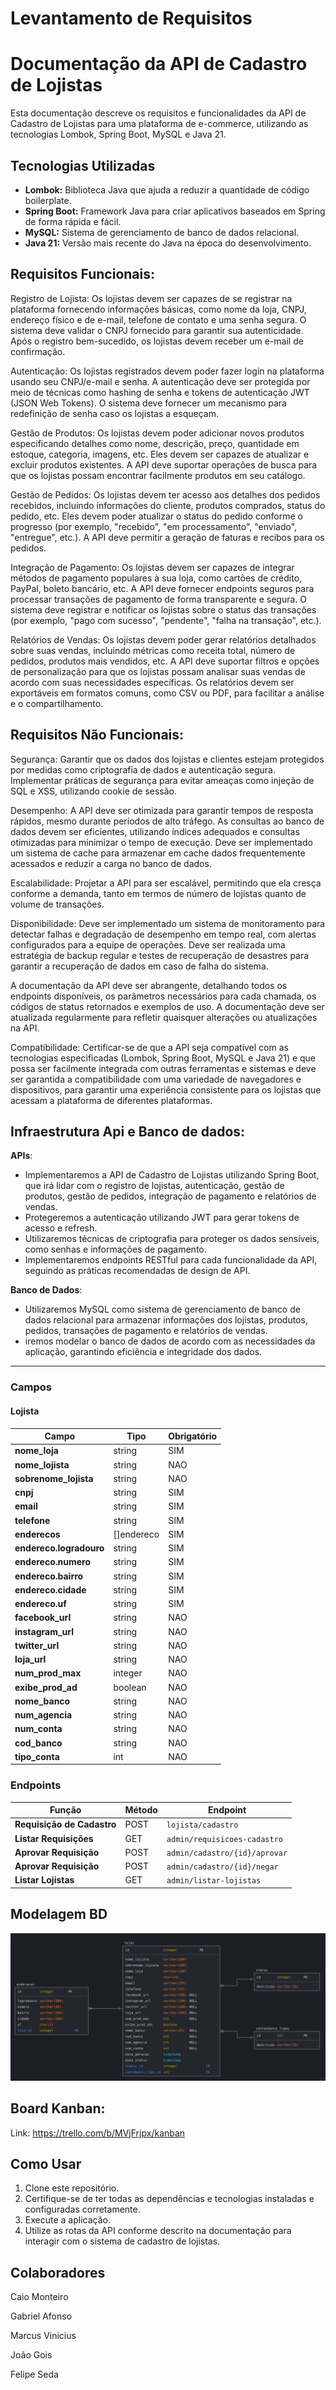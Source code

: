 # Levantamento de Requisitos

# Documentação da API de Cadastro de Lojistas

Esta documentação descreve os requisitos e funcionalidades da API de Cadastro de Lojistas para uma plataforma de e-commerce, utilizando as tecnologias Lombok, Spring Boot, MySQL e Java 21.

## Tecnologias Utilizadas

- **Lombok:** Biblioteca Java que ajuda a reduzir a quantidade de código boilerplate.
- **Spring Boot:** Framework Java para criar aplicativos baseados em Spring de forma rápida e fácil.
- **MySQL:** Sistema de gerenciamento de banco de dados relacional.
- **Java 21:** Versão mais recente do Java na época do desenvolvimento.

## Requisitos Funcionais:

Registro de Lojista:
Os lojistas devem ser capazes de se registrar na plataforma fornecendo informações básicas, como nome da loja, CNPJ, endereço físico e de e-mail, telefone de contato e uma senha segura.
O sistema deve validar o CNPJ fornecido para garantir sua autenticidade.
Após o registro bem-sucedido, os lojistas devem receber um e-mail de confirmação.

Autenticação:
Os lojistas registrados devem poder fazer login na plataforma usando seu CNPJ/e-mail e senha.
A autenticação deve ser protegida por meio de técnicas como hashing de senha e tokens de autenticação JWT (JSON Web Tokens).
O sistema deve fornecer um mecanismo para redefinição de senha caso os lojistas a esqueçam.

Gestão de Produtos:
Os lojistas devem poder adicionar novos produtos especificando detalhes como nome, descrição, preço, quantidade em estoque, categoria, imagens, etc.
Eles devem ser capazes de atualizar e excluir produtos existentes.
A API deve suportar operações de busca para que os lojistas possam encontrar facilmente produtos em seu catálogo.

Gestão de Pedidos:
Os lojistas devem ter acesso aos detalhes dos pedidos recebidos, incluindo informações do cliente, produtos comprados, status do pedido, etc.
Eles devem poder atualizar o status do pedido conforme o progresso (por exemplo, "recebido", "em processamento", "enviado", "entregue", etc.).
A API deve permitir a geração de faturas e recibos para os pedidos.

Integração de Pagamento:
Os lojistas devem ser capazes de integrar métodos de pagamento populares à sua loja, como cartões de crédito, PayPal, boleto bancário, etc.
A API deve fornecer endpoints seguros para processar transações de pagamento de forma transparente e segura.
O sistema deve registrar e notificar os lojistas sobre o status das transações (por exemplo, "pago com sucesso", "pendente", "falha na transação", etc.).

Relatórios de Vendas:
Os lojistas devem poder gerar relatórios detalhados sobre suas vendas, incluindo métricas como receita total, número de pedidos, produtos mais vendidos, etc.
A API deve suportar filtros e opções de personalização para que os lojistas possam analisar suas vendas de acordo com suas necessidades específicas.
Os relatórios devem ser exportáveis em formatos comuns, como CSV ou PDF, para facilitar a análise e o compartilhamento.

## Requisitos Não Funcionais:

Segurança: Garantir que os dados dos lojistas e clientes estejam protegidos por medidas como criptografia de dados e autenticação segura.
Implementar práticas de segurança para evitar ameaças como injeção de SQL e XSS, utilizando cookie de sessão.

Desempenho:
A API deve ser otimizada para garantir tempos de resposta rápidos, mesmo durante períodos de alto tráfego.
As consultas ao banco de dados devem ser eficientes, utilizando índices adequados e consultas otimizadas para minimizar o tempo de execução.
Deve ser implementado um sistema de cache para armazenar em cache dados frequentemente acessados e reduzir a carga no banco de dados.

Escalabilidade: Projetar a API para ser escalável, permitindo que ela cresça conforme a demanda, tanto em termos de número de lojistas quanto de volume de transações.

Disponibilidade: Deve ser implementado um sistema de monitoramento para detectar falhas e degradação de desempenho em tempo real, com alertas configurados para a equipe de operações.
Deve ser realizada uma estratégia de backup regular e testes de recuperação de desastres para garantir a recuperação de dados em caso de falha do sistema.

A documentação da API deve ser abrangente, detalhando todos os endpoints disponíveis, os parâmetros necessários para cada chamada, os códigos de status retornados e exemplos de uso.
A documentação deve ser atualizada regularmente para refletir quaisquer alterações ou atualizações na API.

Compatibilidade: Certificar-se de que a API seja compatível com as tecnologias especificadas (Lombok, Spring Boot, MySQL e Java 21) e que possa ser facilmente integrada com outras ferramentas e sistemas e deve ser garantida a compatibilidade com uma variedade de navegadores e dispositivos, para garantir uma experiência consistente para os lojistas que acessam a plataforma de diferentes plataformas.

## Infraestrutura Api e Banco de dados:

**APIs**:
   - Implementaremos a API de Cadastro de Lojistas utilizando Spring Boot, que irá lidar com o registro de lojistas, autenticação, gestão de produtos, gestão de pedidos, integração de pagamento e relatórios de vendas.
   - Protegeremos a autenticação utilizando JWT para gerar tokens de acesso e refresh.
   - Utilizaremos técnicas de criptografia para proteger os dados sensíveis, como senhas e informações de pagamento.
   - Implementaremos endpoints RESTful para cada funcionalidade da API, seguindo as práticas recomendadas de design de API.
 
 **Banco de Dados**:
   - Utilizaremos MySQL como sistema de gerenciamento de banco de dados relacional para armazenar informações dos lojistas, produtos, pedidos, transações de pagamento e relatórios de vendas.
   - iremos modelar o banco de dados de acordo com as necessidades da aplicação, garantindo eficiência e integridade dos dados.
---

### Campos

#### Lojista

| Campo                   | Tipo           | Obrigatório |
| ----------------------- | -------------- | ----------- |
| **nome_loja**           | string         | SIM         |
| **nome_lojista**        | string         | NAO         |
| **sobrenome_lojista**   | string         | NAO         |
| **cnpj**                | string         | SIM         |                
| **email**               | string         | SIM         |
| **telefone**            | string         | SIM         |
| **enderecos**           | []endereco     | SIM         |
| **endereco.logradouro** | string         | SIM         |
| **endereco.numero**     | string         | SIM         |
| **endereco.bairro**     | string         | SIM         |
| **endereco.cidade**     | string         | SIM         |
| **endereco.uf**         | string         | SIM         |
| **facebook_url**        | string         | NAO         |
| **instagram_url**       | string         | NAO         |
| **twitter_url**         | string         | NAO         |
| **loja_url**            | string         | NAO         |
| **num_prod_max**        | integer        | NAO         |
| **exibe_prod_ad**       | boolean        | NAO         |
| **nome_banco**          | string         | NAO         |
| **num_agencia**         | string         | NAO         |
| **num_conta**           | string         | NAO         |
| **cod_banco**           | string         | NAO         |
| **tipo_conta**          | int            | NAO         |


### Endpoints
| Função                           | Método  | Endpoint                                       |
| -------------------------------- | ------- | ---------------------------------------------- |
| **Requisição de Cadastro**       | POST    | `lojista/cadastro`                             |
| **Listar Requisições**           | GET     | `admin/requisicoes-cadastro`                   |
| **Aprovar Requisição**           | POST    | `admin/cadastro/{id}/aprovar`                  |
| **Aprovar Requisição**           | POST    | `admin/cadastro/{id}/negar`                    |
| **Listar Lojistas**              | GET     | `admin/listar-lojistas`                        |


## Modelagem BD

![MER](imagens/mer.png)

## Board Kanban:

Link: https://trello.com/b/MVjFrjpx/kanban

## Como Usar

1. Clone este repositório.
2. Certifique-se de ter todas as dependências e tecnologias instaladas e configuradas corretamente.
3. Execute a aplicação.
4. Utilize as rotas da API conforme descrito na documentação para interagir com o sistema de cadastro de lojistas.

## Colaboradores
Caio Monteiro

Gabriel Afonso

Marcus Vinicius 

João Gois

Felipe Seda

